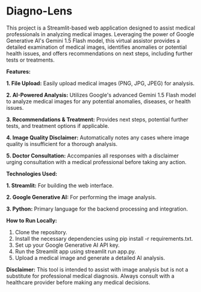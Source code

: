 # Diagno-Lens
This project is a Streamlit-based web application designed to assist medical professionals in analyzing medical images. Leveraging the power of Google Generative AI's Gemini 1.5 Flash model, this virtual assistor provides a detailed examination of medical images, identifies anomalies or potential health issues, and offers recommendations on next steps, including further tests or treatments.

**Features:**

**1. File Upload:** Easily upload medical images (PNG, JPG, JPEG) for analysis.

**2. AI-Powered Analysis:** Utilizes Google's advanced Gemini 1.5 Flash model to analyze medical images for any potential anomalies, diseases, or health issues.

**3. Recommendations & Treatment:** Provides next steps, potential further tests, and treatment options if applicable.

**4. Image Quality Disclaimer:** Automatically notes any cases where image quality is insufficient for a thorough analysis.

**5. Doctor Consultation:** Accompanies all responses with a disclaimer urging consultation with a medical professional before taking any action.


**Technologies Used:**

**1. Streamlit:** For building the web interface.

**2. Google Generative AI:** For performing the image analysis.

**3. Python:** Primary language for the backend processing and integration.


**How to Run Locally:**
1. Clone the repository.
2. Install the necessary dependencies using pip install -r requirements.txt.
3. Set up your Google Generative AI API key.
4. Run the Streamlit app using streamlit run app.py.
5. Upload a medical image and generate a detailed AI analysis.

**Disclaimer:**
This tool is intended to assist with image analysis but is not a substitute for professional medical diagnosis. Always consult with a healthcare provider before making any medical decisions.
 
